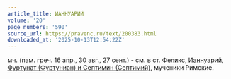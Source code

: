 ```yaml
---
article_title: ИАННУАРИЙ
volume: '20'
page_numbers: '590'
source_url: https://pravenc.ru/text/200383.html
downloaded_at: '2025-10-13T12:54:22Z'
---
```


мч. (пам. греч. 16 апр., 30 авг., 27 сент.) - см. в ст. [Феликс, Ианнуарий, Фуртунат (Фуртуниан) и Септимин (Септимий)](<https://pravenc.ru/text/Феликс  Ианнуарий  Фуртунат (Фуртуниан) и Септимин (Септимий).html>), мученики Римские.
